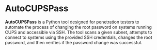 # AutoCUPSPass
**AutoCUPSPass** is a Python tool designed for penetration testers to automate the process of changing the root password on systems running CUPS and accessible via SSH. The tool scans a given subnet, attempts to connect to systems using the provided SSH credentials, changes the root password, and then verifies if the password change was successful.
